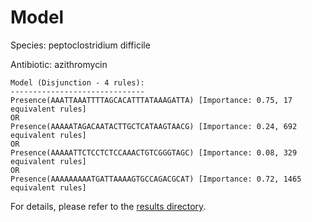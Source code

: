 
# Model

Species: peptoclostridium difficile

Antibiotic: azithromycin

```
Model (Disjunction - 4 rules):
------------------------------
Presence(AAATTAAATTTTAGCACATTTATAAAGATTA) [Importance: 0.75, 17 equivalent rules]
OR
Presence(AAAAATAGACAATACTTGCTCATAAGTAACG) [Importance: 0.24, 692 equivalent rules]
OR
Presence(AAAAATTCTCCTCTCCAAACTGTCGGGTAGC) [Importance: 0.08, 329 equivalent rules]
OR
Presence(AAAAAAAAATGATTAAAAGTGCCAGACGCAT) [Importance: 0.72, 1465 equivalent rules]

```

For details, please refer to the [results directory](../../../../../results/scm_b/peptoclostridium+difficile/azithromycin/repeat_6/).

